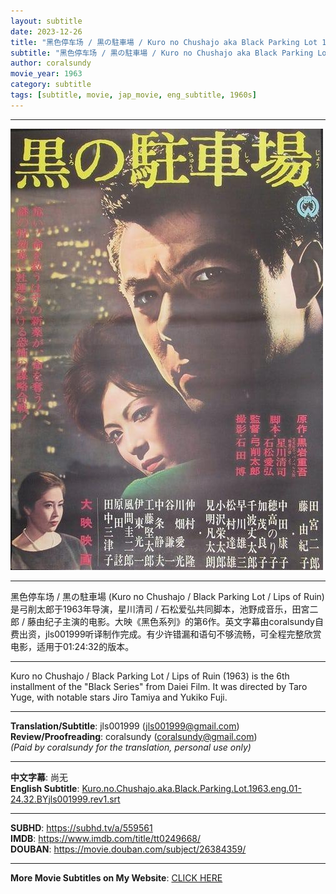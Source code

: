 ```yaml
---
layout: subtitle
date: 2023-12-26
title: "黑色停车场 / 黒の駐車場 / Kuro no Chushajo aka Black Parking Lot 1963 Subtitle (English)"
subtitle: "黑色停车场 / 黒の駐車場 / Kuro no Chushajo aka Black Parking Lot 1963 Subtitle (English)"
author: coralsundy
movie_year: 1963
category: subtitle
tags: [subtitle, movie, jap_movie, eng_subtitle, 1960s]
---
```


------

<img src="../assets/tt0249668.jpg" alt="tt0249668_cover_art" />

------

黑色停车场 / 黒の駐車場 (Kuro no Chushajo / Black Parking Lot / Lips of Ruin) 是弓削太郎于1963年导演，星川清司 / 石松爱弘共同脚本，池野成音乐，田宮二郎 / 藤由纪子主演的电影。大映《黑色系列》的第6作。英文字幕由coralsundy自费出资，jls001999听译制作完成。有少许错漏和语句不够流畅，可全程完整欣赏电影，适用于01:24:32的版本。

------

Kuro no Chushajo / Black Parking Lot / Lips of Ruin (1963) is the 6th installment of the "Black Series" from Daiei Film. It was directed by Taro Yuge, with notable stars Jiro Tamiya and Yukiko Fuji.

------

**Translation/Subtitle**: jls001999 (jls001999@gmail.com)<br>
**Review/Proofreading**: coralsundy (coralsundy@gmail.com)<br>
*(Paid by coralsundy for the translation, personal use only)*

------

**中文字幕**: 尚无<br>
**English Subtitle**: [Kuro.no.Chushajo.aka.Black.Parking.Lot.1963.eng.01-24.32.BYjls001999.rev1.srt](../subtitles/Kuro.no.Chushajo.aka.Black.Parking.Lot.1963.eng.01-24.32.BYjls001999.rev1.srt)

------

**SUBHD**: <https://subhd.tv/a/559561><br>
**IMDB**: <https://www.imdb.com/title/tt0249668/><br>
**DOUBAN**: <https://movie.douban.com/subject/26384359/>

------

**More Movie Subtitles on My Website**: <a href='{% post_url 2021-01-10-subtitles-summary-list %}'>CLICK HERE</a>



